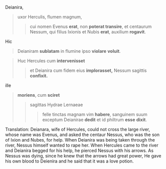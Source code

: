 Deianira,
>  uxor Herculis, 
> flumen magnum,
>> cui nomen Evenus **erat**,
non **poterat transire**, 
et centaurum Nessum,
> qui filius Ixionis et Nubis **erat**, 
auxilium **rogavit**.


Hic
> Deianiram **sublatam**
> in flumine
> ipso **violare** 
**voluit**.


> Huc
Hercules 
> cum **intervenisset**
>>   et Deianira cum fidem eius **implorasset,**
Nessum sagittis **confixit.**


ille 
> **moriens**, 
> cum **sciret**
>> sagittas Hydrae Lernaeae
>>> felle tinctas
>> magnam vim **habere**, 
sanguinem suum
> exceptum
 Deianirae **dedit** et 
> id philtrum **esse** 
**dixit**.


 Translation:
 Deianara, wife of Hercules, could not cross the large river, whose name was Evenus,
 and asked the centaur Nessus, who was the son of Ixion and Nubes, for help. 
 When Deianira was being taken through the river, Nessus himself wanted to rape her.
 When Hercules came to the river and Deianira begged for his help, he pierced Nessus with his arrows.
 As Nessus was dying, since he knew that the arrows had great power, He gave his own blood to Deienira 
 and he said that it was a love potion.
